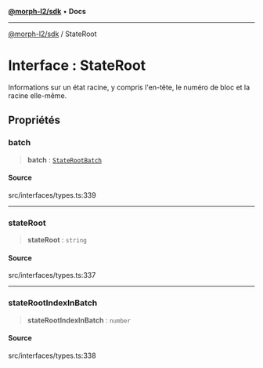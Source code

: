 [**@morph-l2/sdk**](../globals.md) • **Docs**

***

[@morph-l2/sdk](../globals.md) / StateRoot

# Interface : StateRoot

Informations sur un état racine, y compris l'en-tête, le numéro de bloc et la racine elle-même.

## Propriétés

### batch

> **batch** : [`StateRootBatch`](StateRootBatch.md)

#### Source

src/interfaces/types.ts:339

***

### stateRoot

> **stateRoot** : `string`

#### Source

src/interfaces/types.ts:337

***

### stateRootIndexInBatch

> **stateRootIndexInBatch** : `number`

#### Source

src/interfaces/types.ts:338
